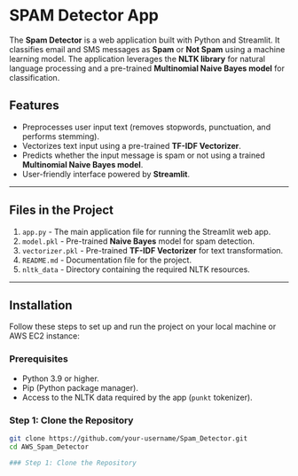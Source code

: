 # SPAM Detector App

The **Spam Detector** is a web application built with Python and Streamlit. It classifies email and SMS messages as **Spam** or **Not Spam** using a machine learning model. The application leverages the **NLTK library** for natural language processing and a pre-trained **Multinomial Naive Bayes model** for classification.

## Features
- Preprocesses user input text (removes stopwords, punctuation, and performs stemming).
- Vectorizes text input using a pre-trained **TF-IDF Vectorizer**.
- Predicts whether the input message is spam or not using a trained **Multinomial Naive Bayes model**.
- User-friendly interface powered by **Streamlit**.

---

## Files in the Project
1. `app.py` - The main application file for running the Streamlit web app.
2. `model.pkl` - Pre-trained **Naive Bayes** model for spam detection.
3. `vectorizer.pkl` - Pre-trained **TF-IDF Vectorizer** for text transformation.
4. `README.md` - Documentation file for the project.
5. `nltk_data` - Directory containing the required NLTK resources.

---

## Installation

Follow these steps to set up and run the project on your local machine or AWS EC2 instance:

### Prerequisites
- Python 3.9 or higher.
- Pip (Python package manager).
- Access to the NLTK data required by the app (`punkt` tokenizer).

### Step 1: Clone the Repository
```bash
git clone https://github.com/your-username/Spam_Detector.git
cd AWS_Spam_Detector

### Step 1: Clone the Repository
